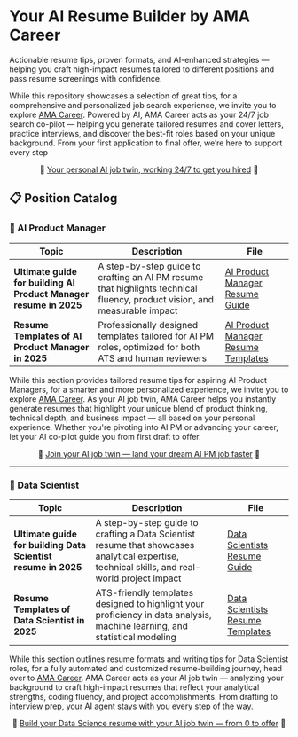 # Your AI Resume Builder by AMA Career
Actionable resume tips, proven formats, and AI-enhanced strategies — helping you craft high-impact resumes tailored to different positions and pass resume screenings with confidence.

While this repository showcases a selection of great tips, for a comprehensive and personalized job search experience, we invite you to explore [AMA Career](https://amacareer.ai). Powered by AI, AMA Career acts as your 24/7 job search co-pilot — helping you generate tailored resumes and cover letters, practice interviews, and discover the best-fit roles based on your unique background. From your first application to final offer, we’re here to support every step


<p align="center">🤖 <a href="https://amacareer.ai">Your personal AI job twin, working 24/7 to get you hired</a> 🤖</p>

## 📋 Position Catalog

### 📝 AI Product Manager

| Topic | Description | File |
|-------|-------------|------|
| **Ultimate guide for building AI Product Manager resume in 2025** | A step-by-step guide to crafting an AI PM resume that highlights technical fluency, product vision, and measurable impact | [AI Product Manager Resume Guide](ai-product-manager-resume/ai-product-manager-resume-guide.md) |
| **Resume Templates of AI Product Manager in 2025** | Professionally designed templates tailored for AI PM roles, optimized for both ATS and human reviewers | [AI Product Manager Resume Templates](ai-product-manager-resume/ai-product-manager-resume-templates.md) |

While this section provides tailored resume tips for aspiring AI Product Managers, for a smarter and more personalized experience, we invite you to explore [AMA Career](https://amacareer.ai). As your AI job twin, AMA Career helps you instantly generate resumes that highlight your unique blend of product thinking, technical depth, and business impact — all based on your personal experience. Whether you're pivoting into AI PM or advancing your career, let your AI co-pilot guide you from first draft to offer.

<p align="center">🤖 <a href="https://amacareer.ai">Join your AI job twin — land your dream AI PM job faster</a> 🤖</p>

---

### 📝 Data Scientist

| Topic | Description | File |
|-------|-------------|------|
| **Ultimate guide for building Data Scientist resume in 2025** | A step-by-step guide to crafting a Data Scientist resume that showcases analytical expertise, technical skills, and real-world project impact | [Data Scientists Resume Guide](data-scientists-resume/data-scientists-resume-guide.md) |
| **Resume Templates of Data Scientist in 2025** | ATS-friendly templates designed to highlight your proficiency in data analysis, machine learning, and statistical modeling | [Data Scientists Resume Templates](data-scientists-resume/data-scientists-resume-templates.md) |

While this section outlines resume formats and writing tips for Data Scientist roles, for a fully automated and customized resume-building journey, head over to [AMA Career](https://amacareer.ai). AMA Career acts as your AI job twin — analyzing your background to craft high-impact resumes that reflect your analytical strengths, coding fluency, and project accomplishments. From drafting to interview prep, your AI agent stays with you every step of the way.

<p align="center">🤖 <a href="https://amacareer.ai">Build your Data Science resume with your AI job twin — from 0 to offer</a> 🤖</p>

